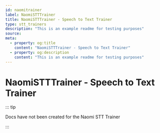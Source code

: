 ```yaml
---
id: naomitrainer
label: NaomiSTTTrainer
title: NaomiSTTTrainer - Speech to Text Trainer
type: stt_trainers
description: "This is an example readme for testing purposes"
source:
meta:
  - property: og:title
    content: "NaomiSTTTrainer - Speech to Text Trainer"
  - property: og:description
    content: "This is an example readme for testing purposes"
---
```


# NaomiSTTTrainer - Speech to Text Trainer <Badge text="Included"/>


::: tip

Docs have not been created for the Naomi STT Trainer

:::


<EditPageLink/>
